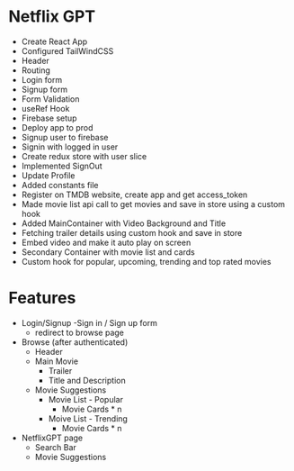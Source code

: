 # Netflix GPT

- Create React App
- Configured TailWindCSS
- Header
- Routing
- Login form
- Signup form
- Form Validation
- useRef Hook
- Firebase setup
- Deploy app to prod
- Signup user to firebase
- Signin with logged in user
- Create redux store with user slice
- Implemented SignOut
- Update Profile
- Added constants file
- Register on TMDB website, create app and get access_token
- Made movie list api call to get movies and save in store using a custom hook
- Added MainContainer with Video Background and Title
- Fetching trailer details using custom hook and save in store
- Embed video and make it auto play on screen
- Secondary Container with movie list and cards
- Custom hook for popular, upcoming, trending and top rated movies

# Features

- Login/Signup
  -Sign in / Sign up form
  - redirect to browse page
- Browse (after authenticated)
  - Header
  - Main Movie
    - Trailer
    - Title and Description
  - Movie Suggestions
    - Movie List - Popular
      - Movie Cards * n
    - Moive List - Trending
      - Movie Cards * n 
- NetflixGPT page
  - Search Bar
  - Movie Suggestions
